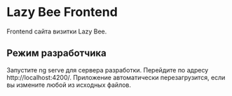# Lazy Bee Frontend

Frontend сайта визитки Lazy Bee.

## Режим разработчика

Запустите ng serve для сервера разработки. Перейдите по адресу http://localhost:4200/. Приложение автоматически перезагрузится, если вы измените любой из исходных файлов.

